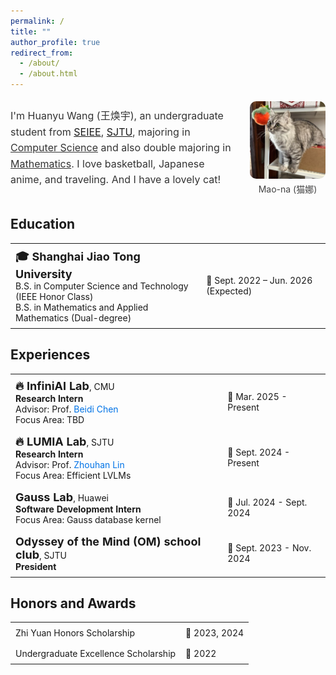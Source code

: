 ```yaml
---
permalink: /
title: ""
author_profile: true
redirect_from: 
  - /about/
  - /about.html
---
```


<div class="profile-container" style="display: flex; align-items: center; justify-content: space-between; gap: 20px; width: 100%; margin: auto;">
    <div class="profile-text" style="flex: 3; font-size: 16px; line-height: 1.6; color: #333;">
        <p>
          I'm Huanyu Wang (王焕宇), an undergraduate student from <a href="https://www.seiee.sjtu.edu.cn/" target="_blank">SEIEE</a>, <a href="https://www.sjtu.edu.cn/" target="_blank">SJTU</a>, majoring in <span style="text-decoration: underline;">Computer Science</span> and also double majoring in <span style="text-decoration: underline;">Mathematics</span>. I love basketball, Japanese anime, and traveling. And I have a lovely cat!
        </p>
    </div>
    <div class="profile-image" style="flex: 1; display: flex; flex-direction: column; justify-content: center; align-items: center;">
        <img src="/images/cat.jpg" alt="Cat" style="max-width: 100%; height: auto; border-radius: 10px; object-fit: contain;">
        <figcaption style="margin-top: 6px; font-size: 14px; color: #444; text-align: center;">Mao-na (猫娜)</figcaption>
    </div>
</div>

## Education

<table>
  <tr>
    <td style="font-size:14px; padding: 8px;">
      <strong><span style="font-size:18px;">🎓 Shanghai Jiao Tong University</span></strong><br>
      B.S. in Computer Science and Technology (IEEE Honor Class)<br>
      B.S. in Mathematics and Applied Mathematics (Dual-degree)
    </td>
    <td style="font-size:14px; padding: 8px;">📅 Sept. 2022 – Jun. 2026 (Expected)</td>
  </tr>
</table>

## Experiences

<table>
  <tr>
    <td style="font-size:14px; padding: 8px;">
      <strong><span style="font-size:18px;">🔥 InfiniAI Lab</span></strong>, CMU<br>
      <strong>Research Intern</strong><br>
      Advisor: Prof. <a href="https://www.andrew.cmu.edu/user/beidic/" target="_blank" style="text-decoration: none; color: #0073e6;">Beidi Chen</a><br>
      Focus Area: TBD
    </td>
    <td style="font-size:14px; padding: 8px;">📅 Mar. 2025 - Present</td>
  </tr>
  <tr>
    <td style="font-size:14px; padding: 8px;">
      <strong><span style="font-size:18px;">🔥 LUMIA Lab</span></strong>, SJTU<br>
      <strong>Research Intern</strong><br>
      Advisor: Prof. <a href="https://hantek.github.io/" target="_blank" style="text-decoration: none; color: #0073e6;">Zhouhan Lin</a><br>
      Focus Area: Efficient LVLMs
    </td>
    <td style="font-size:14px; padding: 8px;">📅 Sept. 2024 - Present</td>
  </tr>
  <tr>
    <td style="font-size:14px; padding: 8px;">
      <strong><span style="font-size:18px;">Gauss Lab</span></strong>, Huawei<br>
      <strong>Software Development Intern</strong><br>
      Focus Area: Gauss database kernel
    </td>
    <td style="font-size:14px; padding: 8px;">📅 Jul. 2024 - Sept. 2024</td>
  </tr>
  <tr>
    <td style="font-size:14px; padding: 8px;">
      <strong><span style="font-size:18px;">Odyssey of the Mind (OM) school club</span></strong>, SJTU<br>
      <strong>President</strong>
    </td>
    <td style="font-size:14px; padding: 8px;">📅 Sept. 2023 - Nov. 2024</td>
  </tr>
</table>

## Honors and Awards

<table>
  <tr>
    <td style="font-size:14px; padding: 8px;">
      Zhi Yuan Honors Scholarship
    </td>
    <td style="font-size:14px; padding: 8px;">📅 2023, 2024</td>
  </tr>
  <tr>
    <td style="font-size:14px; padding: 8px;">
      Undergraduate Excellence Scholarship
    </td>
    <td style="font-size:14px; padding: 8px;">📅 2022</td>
  </tr>
</table>
